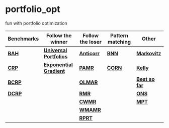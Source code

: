 # portfolio_opt
fun with portfolio optimization 


<div align="center">

| Benchmarks | Follow the winner | Follow the loser | Pattern matching | Other |
|---|---|---|---|---|
| __[BAH](https://github.com/aakash30jan/portfolio_opt/blob/master/algos/algos/bah.py)__ | __[Universal Portfolios](https://github.com/aakash30jan/portfolio_opt/blob/master/algos/algos/up.py)__ | __[Anticorr](https://github.com/aakash30jan/portfolio_opt/blob/master/algos/algos/anticor.py)__ | __[BNN](https://github.com/aakash30jan/portfolio_opt/blob/master/algos/algos/bnn.py)__ | __[Markovitz](https://github.com/aakash30jan/portfolio_opt/blob/master/algos/algos/best_markowitz.py)__ |
| __[CRP](https://github.com/aakash30jan/portfolio_opt/blob/master/algos/algos/crp.py)__ | __[Exponential Gradient](https://github.com/aakash30jan/portfolio_opt/blob/master/algos/algos/eg.py)__ | __[PAMR](https://github.com/aakash30jan/portfolio_opt/blob/master/algos/algos/pamr.py)__ | __[CORN](https://github.com/aakash30jan/portfolio_opt/blob/master/algos/algos/corn.py)__ | __[Kelly](https://github.com/aakash30jan/portfolio_opt/blob/master/algos/algos/kelly.py)__ |
| __[BCRP](https://github.com/aakash30jan/portfolio_opt/blob/master/algos/algos/bcrp.py)__ || __[OLMAR](https://github.com/aakash30jan/portfolio_opt/blob/master/algos/algos/olmar.py)__ || __[Best so far](https://github.com/aakash30jan/portfolio_opt/blob/master/algos/algos/best_so_far.py)__ |
| __[DCRP](https://github.com/aakash30jan/portfolio_opt/blob/master/algos/algos/dynamic_crp.py)__ || __[RMR](https://github.com/aakash30jan/portfolio_opt/blob/master/algos/algos/rmr.py)__ || __[ONS](https://github.com/aakash30jan/portfolio_opt/blob/master/algos/algos/ons.py)__ |
||| __[CWMR](https://github.com/aakash30jan/portfolio_opt/blob/master/algos/algos/cwmr.py)__ || __[MPT](https://github.com/aakash30jan/portfolio_opt/blob/master/algos/algos/mpt.py)__ |
||| __[WMAMR](https://github.com/aakash30jan/portfolio_opt/blob/master/algos/algos/wmamr.py)__ |||
||| __[RPRT](https://github.com/aakash30jan/portfolio_opt/blob/master/algos/algos/rprt.py)__ |||

</div>

